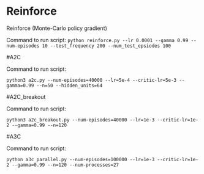 # Reinforce
Reinforce (Monte-Carlo policy gradient)   

Command to run script: 
`python reinforce.py --lr 0.0001 --gamma 0.99 --num-episodes 10 --test_frequency 200 --num_test_epsiodes 100`

#A2C

Command to run script:

`python3 a2c.py --num-episodes=40000 --lr=5e-4 --critic-lr=5e-3 --gamma=0.99 --n=50 --hidden_units=64`

#A2C_breakout

Command to run script:

`python3 a2c_breakout.py --num-episodes=40000 --lr=1e-3 --critic-lr=1e-2 --gamma=0.99 --n=120`

#A3C

Command to run script:

`python a3c_parallel.py --num-episodes=100000 --lr=1e-3 --critic-lr=1e-2 --gamma=0.99 --n=120 --num-processes=27`